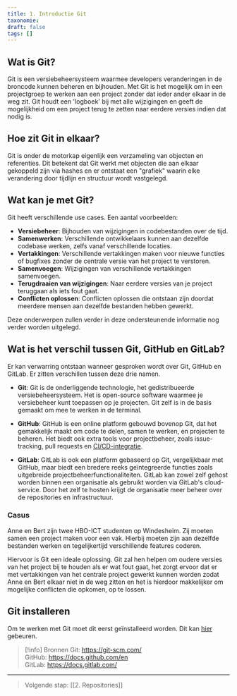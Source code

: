 ```yaml
---
title: 1. Introductie Git
taxonomie: 
draft: false
tags: []
---
```

## Wat is Git?
Git is een versiebeheersysteem waarmee developers veranderingen in de broncode kunnen beheren en bijhouden. Met Git is het mogelijk om in een projectgroep te werken aan een project zonder dat ieder ander elkaar in de weg zit. Git houdt een 'logboek' bij met alle wijzigingen en geeft de mogelijkheid om een project terug te zetten naar eerdere versies indien dat nodig is.


## Hoe zit Git in elkaar?
Git is onder de motorkap eigenlijk een verzameling van objecten en referenties. Dit betekent dat Git werkt met objecten die aan elkaar gekoppeld zijn via hashes en er ontstaat een "grafiek" waarin elke verandering door tijdlijn en structuur wordt vastgelegd.

## Wat kan je met Git?
Git heeft verschillende use cases. Een aantal voorbeelden:
- **Versiebeheer**: Bijhouden van wijzigingen in codebestanden over de tijd.
- **Samenwerken**: Verschillende ontwikkelaars kunnen aan dezelfde codebase werken, zelfs vanaf verschillende locaties.
- **Vertakkingen**: Verschillende vertakkingen maken voor nieuwe functies of bugfixes zonder de centrale versie van het project te verstoren.
- **Samenvoegen**: Wijzigingen van verschillende vertakkingen samenvoegen.
- **Terugdraaien van wijzigingen**: Naar eerdere versies van je project teruggaan als iets fout gaat.
- **Conflicten oplossen**: Conflicten oplossen die ontstaan zijn doordat meerdere mensen aan dezelfde bestanden hebben gewerkt.

Deze onderwerpen zullen verder in deze ondersteunende informatie nog verder worden uitgelegd.

## Wat is het verschil tussen Git, GitHub en GitLab?
Er kan verwarring ontstaan wanneer gesproken wordt over Git, GitHub en GitLab. Er zitten verschillen tussen deze drie namen.

- **Git**: Git is de onderliggende technologie, het gedistribueerde versiebeheersysteem. Het is open-source software waarmee je versiebeheer kunt toepassen op je projecten. Git zelf is in de basis gemaakt om mee te werken in de terminal.
    
- **GitHub**: GitHub is een online platform gebouwd bovenop Git, dat het gemakkelijk maakt om code te delen, samen te werken, en projecten te beheren. Het biedt ook extra tools voor projectbeheer, zoals issue-tracking, pull requests en [CI/CD-integratie](https://www.redhat.com/en/topics/devops/what-is-ci-cd). 
    
- **GitLab**: GitLab is ook een platform gebaseerd op Git, vergelijkbaar met GitHub, maar biedt een bredere reeks geïntegreerde functies zoals uitgebreide projectbeheerfunctionaliteiten. GitLab kan zowel zelf gehost worden binnen een organisatie als gebruikt worden via GitLab's cloud-service. Door het zelf te hosten krijgt de organisatie meer beheer over de repositories en infrastructuur.


### Casus
Anne en Bert zijn twee HBO-ICT studenten op Windesheim. Zij moeten samen een project maken voor een vak. Hierbij moeten zijn aan dezelfde bestanden werken en tegelijkertijd verschillende features coderen. 

Hiervoor is Git een ideale oplossing. Git zal hen helpen om oudere versies van het project bij te houden als er wat fout gaat, het zorgt ervoor dat er met vertakkingen van het centrale project gewerkt kunnen worden zodat Anne en Bert elkaar niet in de weg zitten en het is hierdoor makkelijker om mogelijke conflicten die opkomen, op te lossen.

## Git installeren
Om te werken met Git moet dit eerst geïnstalleerd worden. Dit kan [hier](https://git-scm.com/downloads) gebeuren.

> [!info] Bronnen
> Git: https://git-scm.com/ \
> GitHub: https://docs.github.com/en \
> GitLab: https://docs.gitlab.com/

---

> Volgende stap: [[2. Repositories]]


